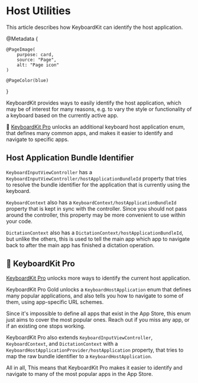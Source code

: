 # Host Utilities

This article describes how KeyboardKit can identify the host application.

@Metadata {

    @PageImage(
        purpose: card,
        source: "Page",
        alt: "Page icon"
    )

    @PageColor(blue)
}

KeyboardKit provides ways to easily identify the host application, which may be of interest for many reasons, e.g. to vary the style or functionality of a keyboard based on the currently active app.

👑 [KeyboardKit Pro][Pro] unlocks an additional keyboard host application enum, that defines many common apps, and makes it easier to identify and navigate to specific apps.



## Host Application Bundle Identifier

``KeyboardInputViewController`` has a ``KeyboardInputViewController/hostApplicationBundleId`` property that tries to resolve the bundle identifier for the application that is currently using the keyboard.

``KeyboardContext`` also has a ``KeyboardContext/hostApplicationBundleId`` property that is kept in sync with the controller. Since you should not pass around the controller, this property may be more convenient to use within your code.

``DictationContext`` also has a ``DictationContext/hostApplicationBundleId``, but unlike the others, this is used to tell the main app which app to navigate back to after the main app has finished a dictation operation.



## 👑 KeyboardKit Pro

[KeyboardKit Pro][Pro] unlocks more ways to identify the current host application.

KeyboardKit Pro Gold unlocks a ``KeyboardHostApplication`` enum that defines many popular applications, and also tells you how to navigate to some of them, using app-specific URL schemes. 

Since it's impossible to define all apps that exist in the App Store, this enum just aims to cover the most popular ones. Reach out if you miss any app, or if an existing one stops working.

KeyboardKit Pro also extends ``KeyboardInputViewController``, ``KeyboardContext``, and ``DictationContext`` with a ``KeyboardHostApplicationProvider/hostApplication`` property, that tries to map the raw bundle identifier to a ``KeyboardHostApplication``.

All in all, This means that KeyboardKit Pro makes it easier to identify and navigate to many of the most popular apps in the App Store.


[Pro]: https://github.com/KeyboardKit/KeyboardKitPro
